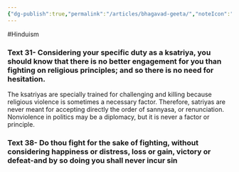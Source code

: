```yaml
---
{"dg-publish":true,"permalink":"/articles/bhagavad-geeta/","noteIcon":"","created":"2023-11-07T13:58:23.867+05:30"}
---
```


#Hinduism
### **Text 31-** Considering your specific duty as a ksatriya, you should know that there is no better engagement for you than fighting on religious principles; and so there is no need for hesitation.

The ksatriyas are specially trained for challenging and killing because religious violence is sometimes a necessary factor. Therefore, satriyas are never meant for accepting directly the order of sannyasa, or renunciation. Nonviolence in politics may be a diplomacy, but it is never a factor or principle.

### **Text 38-** Do thou fight for the sake of fighting, without considering happiness or distress, loss or gain, victory or defeat-and by so doing you shall never incur sin